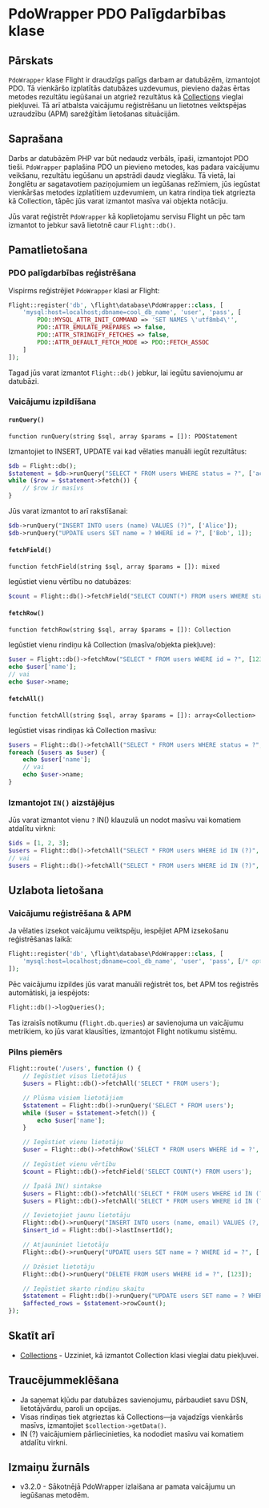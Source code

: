 # PdoWrapper PDO Palīgdarbības klase

## Pārskats

`PdoWrapper` klase Flight ir draudzīgs palīgs darbam ar datubāzēm, izmantojot PDO. Tā vienkāršo izplatītās datubāzes uzdevumus, pievieno dažas ērtas metodes rezultātu iegūšanai un atgriež rezultātus kā [Collections](/learn/collections) vieglai piekļuvei. Tā arī atbalsta vaicājumu reģistrēšanu un lietotnes veiktspējas uzraudzību (APM) sarežģītām lietošanas situācijām.

## Saprašana

Darbs ar datubāzēm PHP var būt nedaudz verbāls, īpaši, izmantojot PDO tieši. `PdoWrapper` paplašina PDO un pievieno metodes, kas padara vaicājumu veikšanu, rezultātu iegūšanu un apstrādi daudz vieglāku. Tā vietā, lai žonglētu ar sagatavotiem paziņojumiem un iegūšanas režīmiem, jūs iegūstat vienkāršas metodes izplatītiem uzdevumiem, un katra rindiņa tiek atgriezta kā Collection, tāpēc jūs varat izmantot masīva vai objekta notāciju.

Jūs varat reģistrēt `PdoWrapper` kā koplietojamu servisu Flight un pēc tam izmantot to jebkur savā lietotnē caur `Flight::db()`.

## Pamatlietošana

### PDO palīgdarbības reģistrēšana

Vispirms reģistrējiet `PdoWrapper` klasi ar Flight:

```php
Flight::register('db', \flight\database\PdoWrapper::class, [
    'mysql:host=localhost;dbname=cool_db_name', 'user', 'pass', [
        PDO::MYSQL_ATTR_INIT_COMMAND => 'SET NAMES \'utf8mb4\'',
        PDO::ATTR_EMULATE_PREPARES => false,
        PDO::ATTR_STRINGIFY_FETCHES => false,
        PDO::ATTR_DEFAULT_FETCH_MODE => PDO::FETCH_ASSOC
    ]
]);
```

Tagad jūs varat izmantot `Flight::db()` jebkur, lai iegūtu savienojumu ar datubāzi.

### Vaicājumu izpildīšana

#### `runQuery()`

`function runQuery(string $sql, array $params = []): PDOStatement`

Izmantojiet to INSERT, UPDATE vai kad vēlaties manuāli iegūt rezultātus:

```php
$db = Flight::db();
$statement = $db->runQuery("SELECT * FROM users WHERE status = ?", ['active']);
while ($row = $statement->fetch()) {
    // $row ir masīvs
}
```

Jūs varat izmantot to arī rakstīšanai:

```php
$db->runQuery("INSERT INTO users (name) VALUES (?)", ['Alice']);
$db->runQuery("UPDATE users SET name = ? WHERE id = ?", ['Bob', 1]);
```

#### `fetchField()`

`function fetchField(string $sql, array $params = []): mixed`

Iegūstiet vienu vērtību no datubāzes:

```php
$count = Flight::db()->fetchField("SELECT COUNT(*) FROM users WHERE status = ?", ['active']);
```

#### `fetchRow()`

`function fetchRow(string $sql, array $params = []): Collection`

Iegūstiet vienu rindiņu kā Collection (masīva/objekta piekļuve):

```php
$user = Flight::db()->fetchRow("SELECT * FROM users WHERE id = ?", [123]);
echo $user['name'];
// vai
echo $user->name;
```

#### `fetchAll()`

`function fetchAll(string $sql, array $params = []): array<Collection>`

Iegūstiet visas rindiņas kā Collection masīvu:

```php
$users = Flight::db()->fetchAll("SELECT * FROM users WHERE status = ?", ['active']);
foreach ($users as $user) {
    echo $user['name'];
    // vai
    echo $user->name;
}
```

### Izmantojot `IN()` aizstājējus

Jūs varat izmantot vienu `?` IN() klauzulā un nodot masīvu vai komatiem atdalītu virkni:

```php
$ids = [1, 2, 3];
$users = Flight::db()->fetchAll("SELECT * FROM users WHERE id IN (?)", [$ids]);
// vai
$users = Flight::db()->fetchAll("SELECT * FROM users WHERE id IN (?)", ['1,2,3']);
```

## Uzlabota lietošana

### Vaicājumu reģistrēšana & APM

Ja vēlaties izsekot vaicājumu veiktspēju, iespējiet APM izsekošanu reģistrēšanas laikā:

```php
Flight::register('db', \flight\database\PdoWrapper::class, [
    'mysql:host=localhost;dbname=cool_db_name', 'user', 'pass', [/* options */], true // pēdējais parametrs iespējina APM
]);
```

Pēc vaicājumu izpildes jūs varat manuāli reģistrēt tos, bet APM tos reģistrēs automātiski, ja iespējots:

```php
Flight::db()->logQueries();
```

Tas izraisīs notikumu (`flight.db.queries`) ar savienojuma un vaicājumu metrikiem, ko jūs varat klausīties, izmantojot Flight notikumu sistēmu.

### Pilns piemērs

```php
Flight::route('/users', function () {
    // Iegūstiet visus lietotājus
    $users = Flight::db()->fetchAll('SELECT * FROM users');

    // Plūsma visiem lietotājiem
    $statement = Flight::db()->runQuery('SELECT * FROM users');
    while ($user = $statement->fetch()) {
        echo $user['name'];
    }

    // Iegūstiet vienu lietotāju
    $user = Flight::db()->fetchRow('SELECT * FROM users WHERE id = ?', [123]);

    // Iegūstiet vienu vērtību
    $count = Flight::db()->fetchField('SELECT COUNT(*) FROM users');

    // Īpašā IN() sintakse
    $users = Flight::db()->fetchAll('SELECT * FROM users WHERE id IN (?)', [[1,2,3,4,5]]);
    $users = Flight::db()->fetchAll('SELECT * FROM users WHERE id IN (?)', ['1,2,3,4,5']);

    // Ievietojiet jaunu lietotāju
    Flight::db()->runQuery("INSERT INTO users (name, email) VALUES (?, ?)", ['Bob', 'bob@example.com']);
    $insert_id = Flight::db()->lastInsertId();

    // Atjauniniet lietotāju
    Flight::db()->runQuery("UPDATE users SET name = ? WHERE id = ?", ['Bob', 123]);

    // Dzēsiet lietotāju
    Flight::db()->runQuery("DELETE FROM users WHERE id = ?", [123]);

    // Iegūstiet skarto rindiņu skaitu
    $statement = Flight::db()->runQuery("UPDATE users SET name = ? WHERE name = ?", ['Bob', 'Sally']);
    $affected_rows = $statement->rowCount();
});
```

## Skatīt arī

- [Collections](/learn/collections) - Uzziniet, kā izmantot Collection klasi vieglai datu piekļuvei.

## Traucējummeklēšana

- Ja saņemat kļūdu par datubāzes savienojumu, pārbaudiet savu DSN, lietotājvārdu, paroli un opcijas.
- Visas rindiņas tiek atgrieztas kā Collections—ja vajadzīgs vienkāršs masīvs, izmantojiet `$collection->getData()`.
- IN (?) vaicājumiem pārliecinieties, ka nododiet masīvu vai komatiem atdalītu virkni.

## Izmaiņu žurnāls

- v3.2.0 - Sākotnējā PdoWrapper izlaišana ar pamata vaicājumu un iegūšanas metodēm.